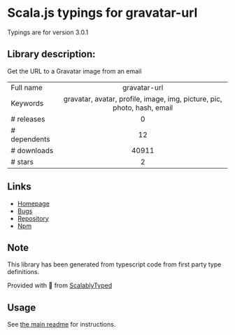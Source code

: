 
# Scala.js typings for gravatar-url

Typings are for version 3.0.1

## Library description:
Get the URL to a Gravatar image from an email

|                    |                 |
| ------------------ | :-------------: |
| Full name          | gravatar-url |
| Keywords           | gravatar, avatar, profile, image, img, picture, pic, photo, hash, email |
| # releases         | 0 |
| # dependents       | 12 |
| # downloads        | 40911 |
| # stars            | 2 |

## Links
- [Homepage](https://github.com/sindresorhus/gravatar-url#readme)
- [Bugs](https://github.com/sindresorhus/gravatar-url/issues)
- [Repository](https://github.com/sindresorhus/gravatar-url)
- [Npm](https://www.npmjs.com/package/gravatar-url)
    


## Note
This library has been generated from typescript code from first party type definitions.

Provided with :purple_heart: from [ScalablyTyped](https://github.com/oyvindberg/ScalablyTyped)

## Usage
See [the main readme](../../readme.md) for instructions.


